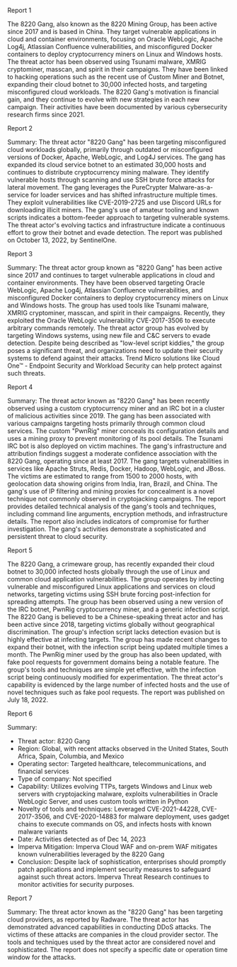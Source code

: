 
Report 1

The 8220 Gang, also known as the 8220 Mining Group, has been active since 2017 and is based in China. They target vulnerable applications in cloud and container environments, focusing on Oracle WebLogic, Apache Log4j, Atlassian Confluence vulnerabilities, and misconfigured Docker containers to deploy cryptocurrency miners on Linux and Windows hosts. The threat actor has been observed using Tsunami malware, XMRIG cryptominer, masscan, and spirit in their campaigns. They have been linked to hacking operations such as the recent use of Custom Miner and Botnet, expanding their cloud botnet to 30,000 infected hosts, and targeting misconfigured cloud workloads. The 8220 Gang's motivation is financial gain, and they continue to evolve with new strategies in each new campaign. Their activities have been documented by various cybersecurity research firms since 2021.





Report 2

Summary:
The threat actor "8220 Gang" has been targeting misconfigured cloud workloads globally, primarily through outdated or misconfigured versions of Docker, Apache, WebLogic, and Log4J services. The gang has expanded its cloud service botnet to an estimated 30,000 hosts and continues to distribute cryptocurrency mining malware. They identify vulnerable hosts through scanning and use SSH brute force attacks for lateral movement. The gang leverages the PureCrypter Malware-as-a-service for loader services and has shifted infrastructure multiple times. They exploit vulnerabilities like CVE-2019-2725 and use Discord URLs for downloading illicit miners. The gang's use of amateur tooling and known scripts indicates a bottom-feeder approach to targeting vulnerable systems. The threat actor's evolving tactics and infrastructure indicate a continuous effort to grow their botnet and evade detection. The report was published on October 13, 2022, by SentinelOne.





Report 3

Summary:
The threat actor group known as "8220 Gang" has been active since 2017 and continues to target vulnerable applications in cloud and container environments. They have been observed targeting Oracle WebLogic, Apache Log4j, Atlassian Confluence vulnerabilities, and misconfigured Docker containers to deploy cryptocurrency miners on Linux and Windows hosts. The group has used tools like Tsunami malware, XMRIG cryptominer, masscan, and spirit in their campaigns. Recently, they exploited the Oracle WebLogic vulnerability CVE-2017-3506 to execute arbitrary commands remotely. The threat actor group has evolved by targeting Windows systems, using new file and C&C servers to evade detection. Despite being described as "low-level script kiddies," the group poses a significant threat, and organizations need to update their security systems to defend against their attacks. Trend Micro solutions like Cloud One™ - Endpoint Security and Workload Security can help protect against such threats.





Report 4

Summary:
The threat actor known as "8220 Gang" has been recently observed using a custom cryptocurrency miner and an IRC bot in a cluster of malicious activities since 2019. The gang has been associated with various campaigns targeting hosts primarily through common cloud services. The custom "PwnRig" miner conceals its configuration details and uses a mining proxy to prevent monitoring of its pool details. The Tsunami IRC bot is also deployed on victim machines. The gang's infrastructure and attribution findings suggest a moderate confidence association with the 8220 Gang, operating since at least 2017. The gang targets vulnerabilities in services like Apache Struts, Redis, Docker, Hadoop, WebLogic, and JBoss. The victims are estimated to range from 1500 to 2000 hosts, with geolocation data showing origins from India, Iran, Brazil, and China. The gang's use of IP filtering and mining proxies for concealment is a novel technique not commonly observed in cryptojacking campaigns. The report provides detailed technical analysis of the gang's tools and techniques, including command line arguments, encryption methods, and infrastructure details. The report also includes indicators of compromise for further investigation. The gang's activities demonstrate a sophisticated and persistent threat to cloud security.





Report 5

The 8220 Gang, a crimeware group, has recently expanded their cloud botnet to 30,000 infected hosts globally through the use of Linux and common cloud application vulnerabilities. The group operates by infecting vulnerable and misconfigured Linux applications and services on cloud networks, targeting victims using SSH brute forcing post-infection for spreading attempts. The group has been observed using a new version of the IRC botnet, PwnRig cryptocurrency miner, and a generic infection script. The 8220 Gang is believed to be a Chinese-speaking threat actor and has been active since 2018, targeting victims globally without geographical discrimination. The group's infection script lacks detection evasion but is highly effective at infecting targets. The group has made recent changes to expand their botnet, with the infection script being updated multiple times a month. The PwnRig miner used by the group has also been updated, with fake pool requests for government domains being a notable feature. The group's tools and techniques are simple yet effective, with the infection script being continuously modified for experimentation. The threat actor's capability is evidenced by the large number of infected hosts and the use of novel techniques such as fake pool requests. The report was published on July 18, 2022.





Report 6

Summary:
- Threat actor: 8220 Gang
- Region: Global, with recent attacks observed in the United States, South Africa, Spain, Columbia, and Mexico
- Operating sector: Targeted healthcare, telecommunications, and financial services
- Type of company: Not specified
- Capability: Utilizes evolving TTPs, targets Windows and Linux web servers with cryptojacking malware, exploits vulnerabilities in Oracle WebLogic Server, and uses custom tools written in Python
- Novelty of tools and techniques: Leveraged CVE-2021-44228, CVE-2017-3506, and CVE-2020-14883 for malware deployment, uses gadget chains to execute commands on OS, and infects hosts with known malware variants
- Date: Activities detected as of Dec 14, 2023
- Imperva Mitigation: Imperva Cloud WAF and on-prem WAF mitigates known vulnerabilities leveraged by the 8220 Gang
- Conclusion: Despite lack of sophistication, enterprises should promptly patch applications and implement security measures to safeguard against such threat actors. Imperva Threat Research continues to monitor activities for security purposes.





Report 7

Summary:
The threat actor known as the "8220 Gang" has been targeting cloud providers, as reported by Radware. The threat actor has demonstrated advanced capabilities in conducting DDoS attacks. The victims of these attacks are companies in the cloud provider sector. The tools and techniques used by the threat actor are considered novel and sophisticated. The report does not specify a specific date or operation time window for the attacks.


